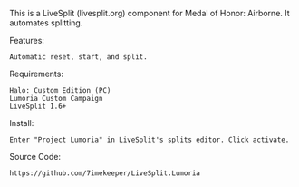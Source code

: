 This is a LiveSplit (livesplit.org) component for Medal of Honor: Airborne. It automates splitting.

Features:

	Automatic reset, start, and split.

Requirements:

	Halo: Custom Edition (PC)
	Lumoria Custom Campaign
	LiveSplit 1.6+

Install:

	Enter "Project Lumoria" in LiveSplit's splits editor. Click activate.

Source Code:

	https://github.com/7imekeeper/LiveSplit.Lumoria
